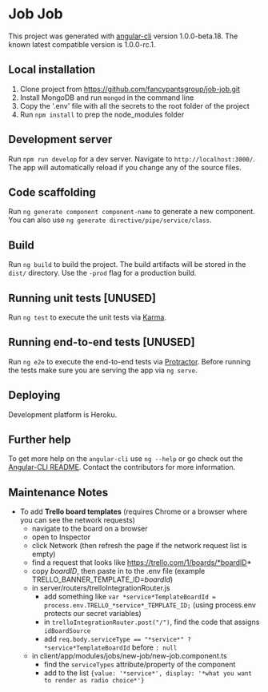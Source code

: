 # Job Job
This project was generated with [angular-cli](https://github.com/angular/angular-cli) version 1.0.0-beta.18. The known latest compatible version is 1.0.0-rc.1.

## Local installation
1. Clone project from https://github.com/fancypantsgroup/job-job.git
2. Install MongoDB and run `mongod` in the command line
3. Copy the '.env' file with all the secrets to the root folder of the project
4. Run `npm install` to prep the node_modules folder

## Development server
Run `npm run develop` for a dev server. Navigate to `http://localhost:3000/`. The app will automatically reload if you change any of the source files.

## Code scaffolding
Run `ng generate component component-name` to generate a new component. You can also use `ng generate directive/pipe/service/class`.

## Build
Run `ng build` to build the project. The build artifacts will be stored in the `dist/` directory. Use the `-prod` flag for a production build.

## Running unit tests [UNUSED]
Run `ng test` to execute the unit tests via [Karma](https://karma-runner.github.io).

## Running end-to-end tests [UNUSED]
Run `ng e2e` to execute the end-to-end tests via [Protractor](http://www.protractortest.org/).
Before running the tests make sure you are serving the app via `ng serve`.

## Deploying 
Development platform is Heroku. 

## Further help
To get more help on the `angular-cli` use `ng --help` or go check out the [Angular-CLI README](https://github.com/angular/angular-cli/blob/master/README.md). Contact the contributors for more information.


## Maintenance Notes
- To add **Trello board templates** (requires Chrome or a browser where you can see the network requests)
  - navigate to the board on a browser
  - open to Inspector
  - click Network (then refresh the page if the network request list is empty)
  - find a request that looks like https://trello.com/1/boards/*boardID*
  - copy *boardID*, then paste in to the .env file (example TRELLO_BANNER_TEMPLATE_ID=*boardId*)
  - in server/routers/trelloIntegrationRouter.js
    - add something like `var *service*TemplateBoardId = process.env.TRELLO_*service*_TEMPLATE_ID;` (using process.env protects our secret variables)
    - in `trelloIntegrationRouter.post("/")`, find the code that assigns `idBoardSource`
    - add `req.body.serviceType == "*service*" ? *service*TemplateBoardId` before `: null`
  - in client/app/modules/jobs/new-job/new-job.component.ts
    - find the `serviceTypes` attribute/property of the component
    - add to the list `{value: '*service*', display: '*what you want to render as radio choice*'}`
